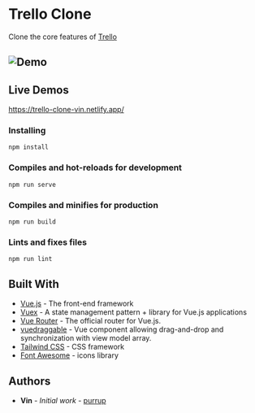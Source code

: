 # Trello Clone

Clone the core features of [Trello](https://trello.com/)

## ![Demo](http://g.recordit.co/JrLpsUB1Zh.gif)

## Live Demos

https://trello-clone-vin.netlify.app/

### Installing

```
npm install
```

### Compiles and hot-reloads for development
```
npm run serve
```

### Compiles and minifies for production
```
npm run build
```

### Lints and fixes files
```
npm run lint
```

## Built With

* [Vue.js](https://vuejs.org/) - The front-end framework
* [Vuex](https://vuex.vuejs.org/zh/guide/) - A state management pattern + library for Vue.js applications
* [Vue Router](https://router.vuejs.org/zh/) - The official router for Vue.js.
* [vuedraggable](https://sortablejs.github.io/Vue.Draggable/) - Vue component allowing drag-and-drop and synchronization with view model array.
* [Tailwind CSS](https://tailwindcss.com/) - CSS framework
* [Font Awesome](https://fontawesome.com/) - icons library

## Authors

* **Vin** - *Initial work* - [purrup](https://github.com/purrup)
